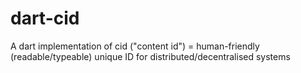 # dart-cid
A dart implementation of cid ("content id") = human-friendly (readable/typeable) unique ID for distributed/decentralised systems
